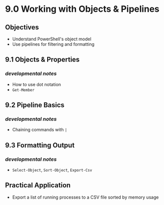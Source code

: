 # 9.0 Working with Objects & Pipelines

## Objectives

- Understand PowerShell's object model
- Use pipelines for filtering and formatting

## 9.1 Objects & Properties

### *developmental notes*

- How to use dot notation
- `Get-Member`

## 9.2 Pipeline Basics

### *developmental notes*

- Chaining commands with `|`

## 9.3 Formatting Output

### *developmental notes*

- `Select-Object`, `Sort-Object`, `Export-Csv`

## Practical Application

- Export a list of running processes to a CSV file sorted by memory usage

